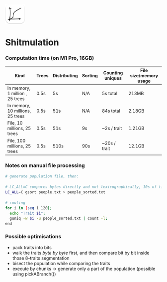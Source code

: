 <img src="README-AppIcon.png" width=64 />

# Shitmulation

### Computation time (on M1 Pro, 16GB)

| Kind                             | Trees | Distributing | Sorting | Counting uniques | File size/memory usage |
|----------------------------------|-------|--------------|---------|------------------|------------------------|
| In memory,  1 million , 25 trees |  0.5s |      5s      |   N/A   |      5s total    |          213MB         |
| In memory, 10 millions, 25 trees |  0.5s |     51s      |   N/A   |     84s total    |         2.18GB         |
| File,      10 millions, 25 trees |  0.5s |     51s      |    9s   |    ~2s / trait   |         1.21GB         |
| File,     100 millions, 25 trees |  0.5s |    510s      |   90s   |   ~20s / trait   |         12.1GB         |

### Notes on manual file processing

```bash
# generate population file, then:

# LC_ALL=C compares bytes directly and not lexicographically, 10s of times faster
LC_ALL=C gsort people.txt > people_sorted.txt

# couting
for i in (seq 1 120); 
  echo "Trait $i";
  guniq -w $i -u people_sorted.txt | count -l;
end
```

### Possible optimisations 

- pack traits into bits
- walk the traits _byte by byte_ first, and then compare bit by bit inside those 8-traits segmentation
- bisect the population while comparing the traits
- execute by chunks -> generate only a part of the population (possible using pickABranch())
